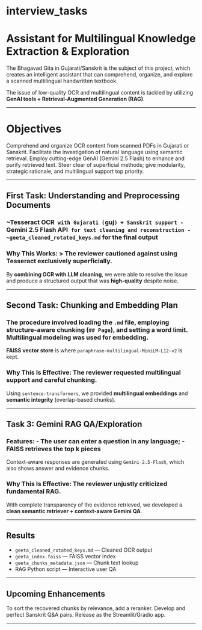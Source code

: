 # interview_tasks


# Assistant for Multilingual Knowledge Extraction & Exploration

 The Bhagavad Gita in Gujarati/Sanskrit is the subject of this project, which creates an intelligent assistant that can comprehend, organize, and explore a scanned multilingual handwritten textbook.


 The issue of low-quality OCR and multilingual content is tackled by utilizing **GenAI tools + Retrieval-Augmented Generation (RAG)**.

 ---

 # Objectives

 Comprehend and organize OCR content from scanned PDFs in Gujarati or Sanskrit.
 Facilitate the investigation of natural language using semantic retrieval.
 Employ cutting-edge GenAI (Gemini 2.5 Flash) to enhance and purify retrieved text.
 Steer clear of superficial methods; give modularity, strategic rationale, and multilingual support top priority.

 ---


 ##  First Task: Understanding and Preprocessing Documents

 ###   ~Tesseract OCR` with Gujarati (`guj`) + Sanskrit support - `Gemini 2.5 Flash API` for text cleaning and reconstruction - ~geeta_cleaned_rotated_keys.md` for the final output

 ###  Why This Works: > The reviewer cautioned against using Tesseract exclusively superficially.  
 By **combining OCR with LLM cleaning**, we were able to resolve the issue and produce a structured output that was **high-quality** despite noise.

 ---

 ## Second Task: Chunking and Embedding Plan

 ###  The procedure involved loading the `.md` file, employing **structure-aware chunking** (`## Page`), and setting a word limit. Multilingual modeling was used for embedding.  
   **FAISS vector store** is where `paraphrase-multilingual-MiniLM-L12-v2` is kept.

 ### Why This Is Effective:  The reviewer requested multilingual support and careful chunking.  
 Using `sentence-transformers`, we provided **multilingual embeddings** and **semantic integrity** (overlap-based chunks).

 ---


 ## Task 3: Gemini RAG QA/Exploration

 ### Features: - The user can enter a question in any language; - FAISS retrieves the top k pieces
 Context-aware responses are generated using `Gemini-2.5-Flash`, which also shows answer and evidence chunks.

 ### Why This Is Effective:  The reviewer unjustly criticized fundamental RAG.  
 With complete transparency of the evidence retrieved, we developed a **clean semantic retriever + context-aware Gemini QA**.

 ---

 ## Results

- `geeta_cleaned_rotated_keys.md` — Cleaned OCR output
- `geeta_index.faiss` — FAISS vector index
- `geeta_chunks_metadata.json` — Chunk text lookup
- RAG Python script — Interactive user QA

 ---

 ## Upcoming Enhancements

 To sort the recovered chunks by relevance, add a reranker.
 Develop and perfect Sanskrit Q&A pairs. Release as the Streamlit/Gradio app.

 ---
